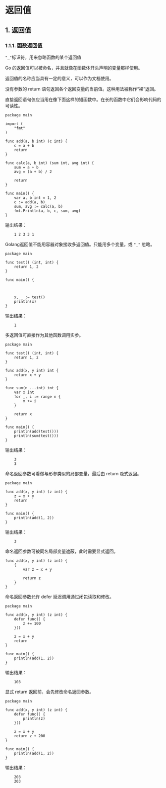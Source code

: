 # 返回值

## 1. 返回值 <a id="&#x8FD4;&#x56DE;&#x503C;"></a>

### 1.1.1. 函数返回值 <a id="&#x51FD;&#x6570;&#x8FD4;&#x56DE;&#x503C;"></a>

`"_"`标识符，用来忽略函数的某个返回值

Go 的返回值可以被命名，并且就像在函数体开头声明的变量那样使用。

返回值的名称应当具有一定的意义，可以作为文档使用。

没有参数的 return 语句返回各个返回变量的当前值。这种用法被称作“裸”返回。

直接返回语句仅应当用在像下面这样的短函数中。在长的函数中它们会影响代码的可读性。

```text
package main

import (
    "fmt"
)

func add(a, b int) (c int) {
    c = a + b
    return
}

func calc(a, b int) (sum int, avg int) {
    sum = a + b
    avg = (a + b) / 2

    return
}

func main() {
    var a, b int = 1, 2
    c := add(a, b)
    sum, avg := calc(a, b)
    fmt.Println(a, b, c, sum, avg)
}
```

输出结果：

```text
    1 2 3 3 1
```

Golang返回值不能用容器对象接收多返回值。只能用多个变量，或 `"_"` 忽略。

```text
package main

func test() (int, int) {
    return 1, 2
}

func main() {
    
    

    x, _ := test()
    println(x)
}
```

输出结果：

```text
    1
```

多返回值可直接作为其他函数调用实参。

```text
package main

func test() (int, int) {
    return 1, 2
}

func add(x, y int) int {
    return x + y
}

func sum(n ...int) int {
    var x int
    for _, i := range n {
        x += i
    }

    return x
}

func main() {
    println(add(test()))
    println(sum(test()))
}
```

输出结果：

```text
    3
    3
```

命名返回参数可看做与形参类似的局部变量，最后由 return 隐式返回。

```text
package main

func add(x, y int) (z int) {
    z = x + y
    return
}

func main() {
    println(add(1, 2))
}
```

输出结果：

```text
    3
```

命名返回参数可被同名局部变量遮蔽，此时需要显式返回。

```text
func add(x, y int) (z int) {
    { 
        var z = x + y
        
        return z 
    }
}
```

命名返回参数允许 defer 延迟调用通过闭包读取和修改。

```text
package main

func add(x, y int) (z int) {
    defer func() {
        z += 100
    }()

    z = x + y
    return
}

func main() {
    println(add(1, 2)) 
}
```

输出结果：

```text
    103
```

显式 return 返回前，会先修改命名返回参数。

```text
package main

func add(x, y int) (z int) {
    defer func() {
        println(z) 
    }()

    z = x + y
    return z + 200 
}

func main() {
    println(add(1, 2)) 
}
```

输出结果：

```text
    203
    203
```


